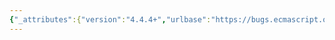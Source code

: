 ```yaml
---
{"_attributes":{"version":"4.4.4+","urlbase":"https://bugs.ecmascript.org/","maintainer":"dherman@mozilla.com"},"bug":{"bug_id":928,"creation_ts":"2012-11-05 14:47:00 -0800","short_desc":"15.3.{4,5}.*: \"BoundArgs\"","delta_ts":"2012-11-23 09:45:40 -0800","product":"Draft for 6th Edition","component":"editorial issue","version":"Rev 11: October 26, 2012 Draft","rep_platform":"All","op_sys":"All","bug_status":"RESOLVED","resolution":"FIXED","priority":"Normal","bug_severity":"minor","everconfirmed":true,"reporter":{"uid":"jmdyck","name":"Michael Dyck"},"assigned_to":{"uid":"allen","name":"Allen Wirfs-Brock"},"long_desc":[{"commentid":2416,"comment_count":0,"who":{"uid":"jmdyck","name":"Michael Dyck"},"bug_when":"2012-11-05 14:47:54 -0800","thetext":"In 15.3.4.5 \"Function.prototype.bind (thisArg [, arg1 [, arg2, …]])\",\nstep 9 says:\n    Set the [[BoundArgs]] internal property of F to A.\n\nChange \"BoundArgs\" to \"BoundArguments\" (as defined in Table 9).\n\nSimilarly in:\n    15.3.4.5.1 step 1\n    15.3.4.5.2 step 3\n    15.3.5 prose\n\n(Or, you could just change Table 9.)"},{"commentid":2528,"comment_count":1,"who":{"uid":"allen","name":"Allen Wirfs-Brock"},"bug_when":"2012-11-22 10:50:35 -0800","thetext":"corrected in rev 12 editor's draft"},{"commentid":2643,"comment_count":2,"who":{"uid":"allen","name":"Allen Wirfs-Brock"},"bug_when":"2012-11-23 09:45:40 -0800","thetext":"corrected in rev 12, Nov. 22, 2012 draft"}]}}
---
```

